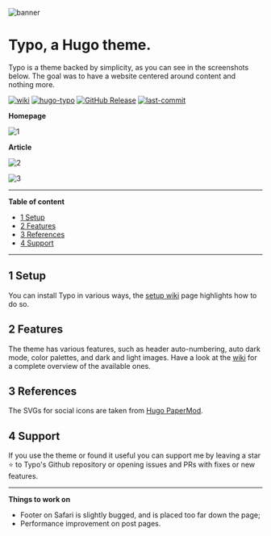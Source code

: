 ![banner](https://raw.githubusercontent.com/tomfran/typo/main/images/banner-light.png)

# Typo, a Hugo theme.

Typo is a theme backed by simplicity, as you can see in the screenshots below. The goal was to have a website centered around content and nothing more.

[![wiki](https://img.shields.io/badge/doc-wiki-orange)](https://github.com/tomfran/typo/wiki)
[![hugo-typo](https://img.shields.io/badge/hugo_themes-@typo-red)](https://themes.gohugo.io/themes/typo/)
[![GitHub Release](https://img.shields.io/github/v/release/tomfran/typo)](https://github.com/tomfran/typo/releases/latest)
[![last-commit](https://img.shields.io/github/last-commit/tomfran/typo)](https://github.com/tomfran/typo/commits/)

**Homepage**

![1](https://raw.githubusercontent.com/tomfran/typo/main/images/1.png)

**Article**

![2](https://raw.githubusercontent.com/tomfran/typo/main/images/2.png)

![3](https://raw.githubusercontent.com/tomfran/typo/main/images/3.png)

---

**Table of content**

- [1 Setup](#1-setup)
- [2 Features](#2-features)
- [3 References](#3-references)
- [4 Support](#4-support)

---

## 1 Setup

You can install Typo in various ways, the [setup wiki](https://github.com/tomfran/typo/wiki/Setup) page highlights how to do so.

## 2 Features

The theme has various features, such as header auto-numbering, auto dark mode, color palettes, and dark and light images. 
Have a look at the [wiki](https://github.com/tomfran/typo/wiki/Features) for a complete overview of the available ones.

## 3 References

The SVGs for social icons are taken from [Hugo PaperMod](https://github.com/adityatelange/hugo-PaperMod).

## 4 Support

If you use the theme or found it useful you can support me by leaving a star ⭐ to Typo's Github repository or opening issues and PRs with fixes or new features.


---

**Things to work on**

- Footer on Safari is slightly bugged, and is placed too far down the page;
- Performance improvement on post pages.